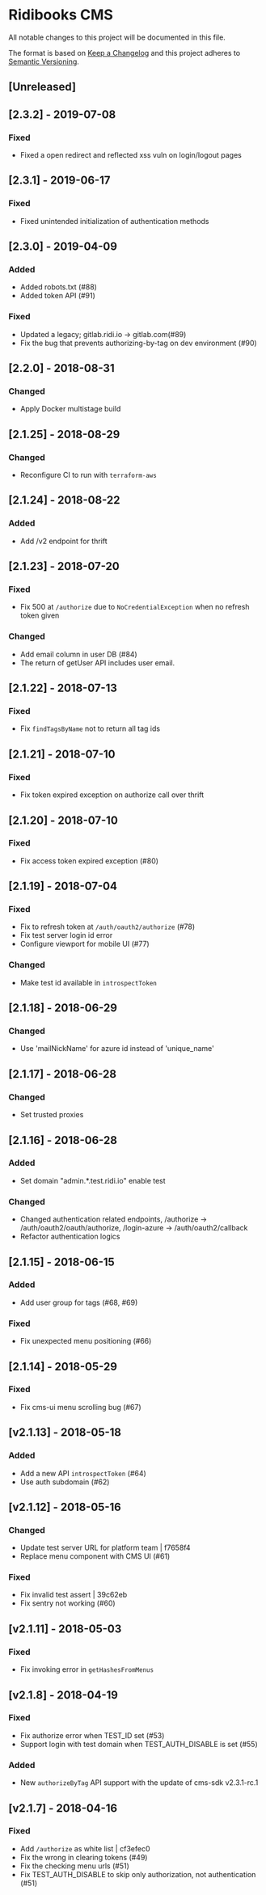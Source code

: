 # Ridibooks CMS
All notable changes to this project will be documented in this file.

The format is based on [Keep a Changelog](http://keepachangelog.com/en/1.0.0/)
and this project adheres to [Semantic Versioning](http://semver.org/spec/v2.0.0.html).

## [Unreleased]

## [2.3.2] - 2019-07-08
### Fixed
- Fixed a open redirect and reflected xss vuln on login/logout pages

## [2.3.1] - 2019-06-17
### Fixed
- Fixed unintended initialization of authentication methods

## [2.3.0] - 2019-04-09
### Added
- Added robots.txt (#88)
- Added token API (#91)
### Fixed
- Updated a legacy; gitlab.ridi.io -> gitlab.com(#89)
- Fix the bug that prevents authorizing-by-tag on dev environment (#90)

## [2.2.0] - 2018-08-31
### Changed
- Apply Docker multistage build

## [2.1.25] - 2018-08-29
### Changed
- Reconfigure CI to run with `terraform-aws`

## [2.1.24] - 2018-08-22
### Added
- Add /v2 endpoint for thrift

## [2.1.23] - 2018-07-20
### Fixed
- Fix 500 at `/authorize` due to `NoCredentialException` when no refresh token given
### Changed
- Add email column in user DB  (#84)
- The return of getUser API includes user email.

## [2.1.22] - 2018-07-13
### Fixed
- Fix `findTagsByName` not to return all tag ids

## [2.1.21] - 2018-07-10
### Fixed
- Fix token expired exception on authorize call over thrift

## [2.1.20] - 2018-07-10
### Fixed
- Fix access token expired exception (#80)

## [2.1.19] - 2018-07-04
### Fixed
- Fix to refresh token at `/auth/oauth2/authorize` (#78)
- Fix test server login id error
- Configure viewport for mobile UI (#77)

### Changed
- Make test id available in `introspectToken`

## [2.1.18] - 2018-06-29
### Changed
- Use 'mailNickName' for azure id instead of 'unique_name'

## [2.1.17] - 2018-06-28
### Changed
- Set trusted proxies

## [2.1.16] - 2018-06-28
### Added
- Set domain "admin.*.test.ridi.io" enable test
### Changed
- Changed authentication related endpoints, /authorize -> /auth/oauth2/oauth/authorize, /login-azure -> /auth/oauth2/callback
- Refactor authentication logics

## [2.1.15] - 2018-06-15
### Added
- Add user group for tags (#68, #69)
### Fixed
- Fix unexpected menu positioning (#66)

## [2.1.14] - 2018-05-29
### Fixed
- Fix cms-ui menu scrolling bug (#67)

## [v2.1.13] - 2018-05-18
### Added
- Add a new API `introspectToken` (#64)
- Use auth subdomain (#62)

## [v2.1.12] - 2018-05-16
### Changed
- Update test server URL for platform team | f7658f4
- Replace menu component with CMS UI (#61)

### Fixed
- Fix invalid test assert | 39c62eb
- Fix sentry not working (#60)

## [v2.1.11] - 2018-05-03
### Fixed
- Fix invoking error in `getHashesFromMenus`

## [v2.1.8] - 2018-04-19
### Fixed
- Fix authorize error when TEST_ID set (#53)
- Support login with test domain when TEST_AUTH_DISABLE is set (#55)

### Added
- New `authorizeByTag` API support with the update of cms-sdk v2.3.1-rc.1

## [v2.1.7] - 2018-04-16
### Fixed
- Add `/authorize` as white list | cf3efec0
- Fix the wrong in clearing tokens (#49)
- Fix the checking menu urls (#51)
- Fix TEST_AUTH_DISABLE to skip only authorization, not authentication (#51)
